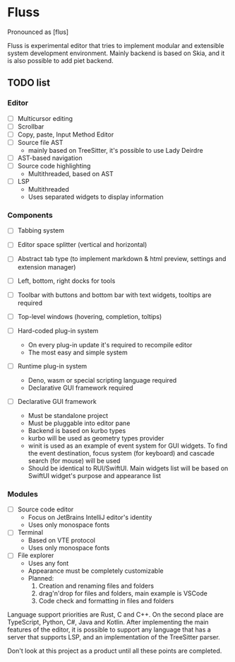 # Fluss

Pronounced as [flʊs]

Fluss is experimental editor that tries to implement modular and extensible
system development environment. Mainly backend is based on Skia, and it is
also possible to add piet backend.

## TODO list

### Editor

- [ ] Multicursor editing
- [ ] Scrollbar
- [ ] Copy, paste, Input Method Editor
- [ ] Source file AST
  - mainly based on TreeSitter, it's possible to use Lady Deirdre
- [ ] AST-based navigation
- [ ] Source code highlighting
  - Multithreaded, based on AST
- [ ] LSP
  - Multithreaded
  - Uses separated widgets to display information

### Components

- [ ] Tabbing system
- [ ] Editor space splitter (vertical and horizontal)
- [ ] Abstract tab type (to implement markdown & html preview, settings and extension manager)
- [ ] Left, bottom, right docks for tools
- [ ] Toolbar with buttons and bottom bar with text widgets, tooltips are required
- [ ] Top-level windows (hovering, completion, toltips)
- [ ] Hard-coded plug-in system
  - On every plug-in update it's required to recompile editor
  - The most easy and simple system
- [ ] Runtime plug-in system
  - Deno, wasm or special scripting language required
  - Declarative GUI framework required

- [ ] Declarative GUI framework
  - Must be standalone project
  - Must be pluggable into editor pane
  - Backend is based on kurbo types
  - kurbo will be used as geometry types provider
  - winit is used as an example of event system for GUI widgets. To find the
    event destination, focus system (for keyboard) and cascade search
    (for mouse) will be used
  - Should be identical to RUI/SwiftUI.
    Main widgets list will be based on SwiftUI widget's purpose and appearance list

### Modules

- [ ] Source code editor
  - Focus on JetBrains IntelliJ editor's identity
  - Uses only monospace fonts
- [ ] Terminal
  - Based on VTE protocol
  - Uses only monospace fonts
- [ ] File explorer
  - Uses any font
  - Appearance must be completely customizable
  - Planned:
    1. Creation and renaming files and folders
    2. drag'n'drop for files and folders, main example is VSCode
    3. Code check and formatting in files and folders

Language support priorities are Rust, C and C++.
On the second place are TypeScript, Python, C#, Java and Kotlin.
After implementing the main features of the editor, it is possible to support
any language that has a server that supports LSP, and an implementation of the
TreeSitter parser.

Don't look at this project as a product until all these points are completed.
